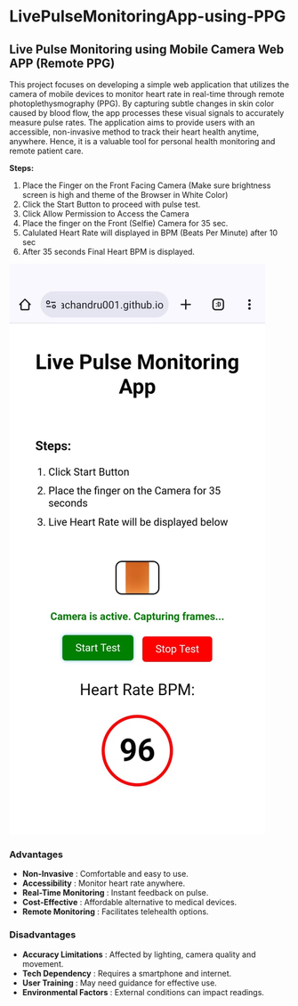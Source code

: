 # LivePulseMonitoringApp-using-PPG

## Live Pulse Monitoring using Mobile Camera Web APP (Remote PPG)

This project focuses on developing a simple web application that utilizes the camera of mobile devices to monitor heart rate in real-time through remote photoplethysmography (PPG). By capturing subtle changes in skin color caused by blood flow, the app processes these visual signals to accurately measure pulse rates. The application aims to provide users with an accessible, non-invasive method to track their heart health anytime, anywhere. Hence, it is a valuable tool for personal health monitoring and remote patient care.

**Steps:**

1. Place the Finger on the Front Facing Camera (Make sure brightness screen is high and theme of the Browser in White Color)
2. Click the Start Button to proceed with pulse test.
3. Click Allow Permission to Access the Camera
4. Place the finger on the Front (Selfie) Camera for 35 sec.
5. Calulated Heart Rate will displayed in BPM (Beats Per Minute) after 10 sec
6. After 35 seconds Final Heart BPM is displayed.

![1729666228088](image/README/1729666228088.png)


### Advantages

* **Non-Invasive** : Comfortable and easy to use.
* **Accessibility** : Monitor heart rate anywhere.
* **Real-Time Monitoring** : Instant feedback on pulse.
* **Cost-Effective** : Affordable alternative to medical devices.
* **Remote Monitoring** : Facilitates telehealth options.

### Disadvantages

* **Accuracy Limitations** : Affected by lighting, camera quality and movement.
* **Tech Dependency** : Requires a smartphone and internet.
* **User Training** : May need guidance for effective use.
* **Environmental Factors** : External conditions can impact readings.
